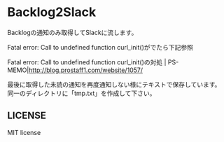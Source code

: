 # Backlog2Slack
Backlogの通知のみ取得してSlackに流します。

Fatal error: Call to undefined function curl_init()がでたら下記参照

Fatal error: Call to undefined function curl_init()の対処 | PS-MEMO|http://blog.prostaff1.com/website/1057/

最後に取得した未読の通知を再度通知しない様にテキストで保存しています。
同一のディレクトリに「tmp.txt」を作成して下さい。

LICENSE
-------
MIT license

